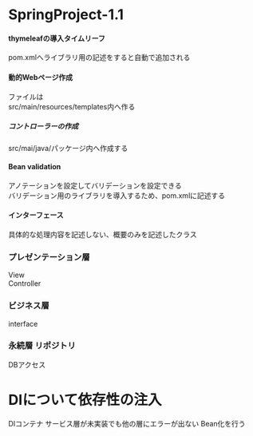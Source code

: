 # SpringProject-1.1
 
#### thymeleafの導入タイムリーフ
pom.xmlへライブラリ用の記述をすると自動で追加される  

#### 動的Webページ作成
ファイルは  
src/main/resources/templates内へ作る  

##### コントローラーの作成
src/mai/java/パッケージ内へ作成する  

#### Bean validation
アノテーションを設定してバリデーションを設定できる  
バリデーション用のライブラリを導入するため、pom.xmlに記述する  

#### インターフェース
具体的な処理内容を記述しない、概要のみを記述したクラス

### プレゼンテーション層
View  
Controller

### ビジネス層
interface

### 永続層 リポジトリ
DBアクセス

# DIについて依存性の注入
DIコンテナ
サービス層が未実装でも他の層にエラーが出ない
Bean化を行う
